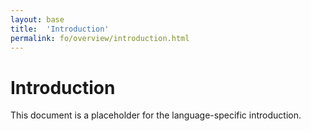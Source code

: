 ```yaml
---
layout: base
title:  'Introduction'
permalink: fo/overview/introduction.html
---
```


# Introduction

This document is a placeholder for the language-specific introduction.
